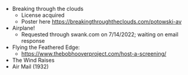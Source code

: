 - Breaking through the clouds
	- License acquired 
	- Poster here https://breakingthroughtheclouds.com/potowski-av
- Airplane!
	- Requested through swank.com on 7/14/2022; waiting on email response
- Flying the Feathered Edge:
	- https://www.thebobhooverproject.com/host-a-screening/
- The Wind Raises
- Air Mail (1932)